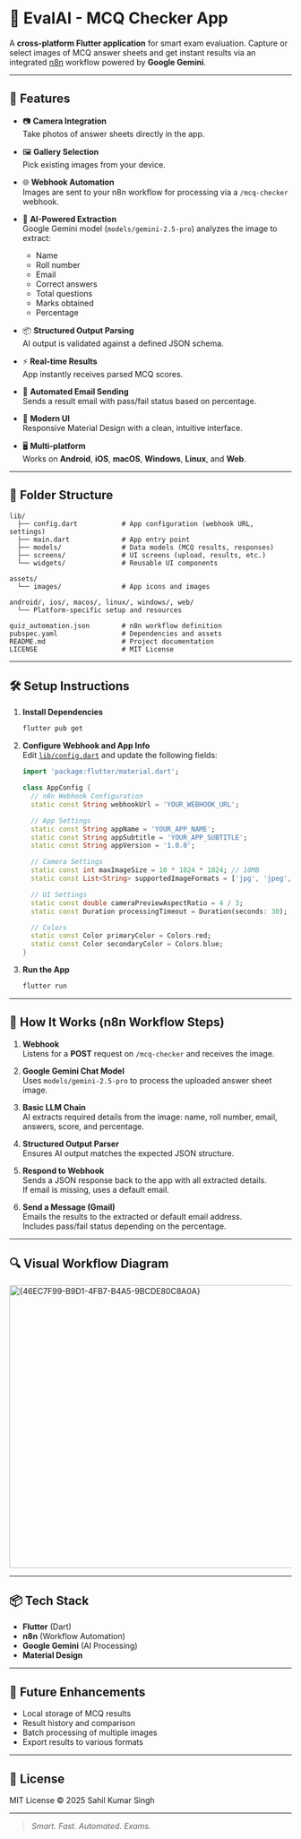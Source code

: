 # 🧠 EvalAI - MCQ Checker App

A **cross-platform Flutter application** for smart exam evaluation. Capture or select images of MCQ answer sheets and get instant results via an integrated [n8n](https://n8n.io/) workflow powered by **Google Gemini**.

---

## 🚀 Features

- 📷 **Camera Integration**  
  Take photos of answer sheets directly in the app.

- 🖼️ **Gallery Selection**  
  Pick existing images from your device.

- 🌐 **Webhook Automation**  
  Images are sent to your n8n workflow for processing via a `/mcq-checker` webhook.

- 🤖 **AI-Powered Extraction**  
  Google Gemini model (`models/gemini-2.5-pro`) analyzes the image to extract:
  - Name  
  - Roll number  
  - Email  
  - Correct answers  
  - Total questions  
  - Marks obtained  
  - Percentage  

- 📦 **Structured Output Parsing**  
  AI output is validated against a defined JSON schema.

- ⚡ **Real-time Results**  
  App instantly receives parsed MCQ scores.

- 📧 **Automated Email Sending**  
  Sends a result email with pass/fail status based on percentage.

- 🎨 **Modern UI**  
  Responsive Material Design with a clean, intuitive interface.

- 🖥️ **Multi-platform**  
  Works on **Android**, **iOS**, **macOS**, **Windows**, **Linux**, and **Web**.

---

## 📁 Folder Structure

```
lib/
  ├── config.dart           # App configuration (webhook URL, settings)
  ├── main.dart             # App entry point
  ├── models/               # Data models (MCQ results, responses)
  ├── screens/              # UI screens (upload, results, etc.)
  └── widgets/              # Reusable UI components

assets/
  └── images/               # App icons and images

android/, ios/, macos/, linux/, windows/, web/
  └── Platform-specific setup and resources

quiz_automation.json        # n8n workflow definition
pubspec.yaml                # Dependencies and assets
README.md                   # Project documentation
LICENSE                     # MIT License
```

---

## 🛠️ Setup Instructions

1. **Install Dependencies**
   ```bash
   flutter pub get
   ```

2. **Configure Webhook and App Info**  
   Edit [`lib/config.dart`](lib/config.dart) and update the following fields:

   ```dart
   import 'package:flutter/material.dart';

   class AppConfig {
     // n8n Webhook Configuration
     static const String webhookUrl = 'YOUR_WEBHOOK_URL';

     // App Settings
     static const String appName = 'YOUR_APP_NAME';
     static const String appSubtitle = 'YOUR_APP_SUBTITLE';
     static const String appVersion = '1.0.0';

     // Camera Settings
     static const int maxImageSize = 10 * 1024 * 1024; // 10MB
     static const List<String> supportedImageFormats = ['jpg', 'jpeg', 'png'];

     // UI Settings
     static const double cameraPreviewAspectRatio = 4 / 3;
     static const Duration processingTimeout = Duration(seconds: 30);

     // Colors
     static const Color primaryColor = Colors.red;
     static const Color secondaryColor = Colors.blue;
   }
   ```

3. **Run the App**
   ```bash
   flutter run
   ```

---

## 🤖 How It Works (n8n Workflow Steps)

1. **Webhook**  
   Listens for a **POST** request on `/mcq-checker` and receives the image.

2. **Google Gemini Chat Model**  
   Uses `models/gemini-2.5-pro` to process the uploaded answer sheet image.

3. **Basic LLM Chain**  
   AI extracts required details from the image: name, roll number, email, answers, score, and percentage.

4. **Structured Output Parser**  
   Ensures AI output matches the expected JSON structure.

5. **Respond to Webhook**  
   Sends a JSON response back to the app with all extracted details.  
   If email is missing, uses a default email.

6. **Send a Message (Gmail)**  
   Emails the results to the extracted or default email address.  
   Includes pass/fail status depending on the percentage.

---

## 🔍 Visual Workflow Diagram

<img width="1058" height="505" alt="{46EC7F99-B9D1-4FB7-B4A5-9BCDE80C8A0A}" src="https://github.com/user-attachments/assets/c5b233dc-e401-4f1e-82c4-331386c113bd" />


---

## 📦 Tech Stack

- **Flutter** (Dart)
- **n8n** (Workflow Automation)
- **Google Gemini** (AI Processing)
- **Material Design**

---

## 🔮 Future Enhancements

- Local storage of MCQ results
- Result history and comparison
- Batch processing of multiple images
- Export results to various formats

---

## 📝 License

MIT License © 2025 Sahil Kumar Singh

---

> _Smart. Fast. Automated. Exams._
